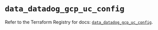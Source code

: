 # `data_datadog_gcp_uc_config`

Refer to the Terraform Registry for docs: [`data_datadog_gcp_uc_config`](https://registry.terraform.io/providers/datadog/datadog/3.78.0/docs/data-sources/gcp_uc_config).
